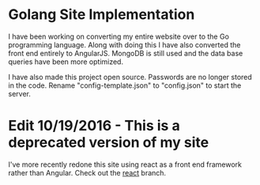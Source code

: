 # Golang Site Implementation

I have been working on converting my entire website over to the Go programming language. Along with doing this I have also converted the front end entirely to AngularJS. MongoDB is still used and the data base queries have been more optimized.

I have also made this project open source. Passwords are no longer stored in the code. Rename "config-template.json" to "config.json" to start the server.

# Edit 10/19/2016 - This is a deprecated version of my site

I've more recently redone this site using react as a front end framework rather than Angular. Check out the [react](https://github.com/mgerb/mywebsite/tree/react) branch.
